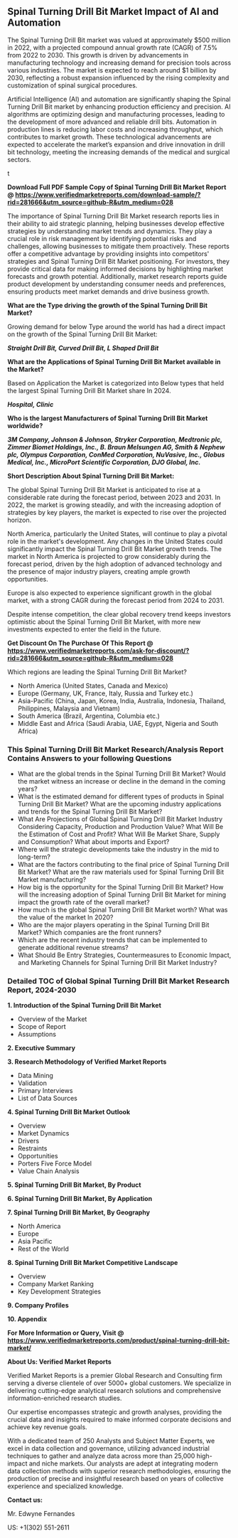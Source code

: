 <h2>Spinal Turning Drill Bit Market Impact of AI and Automation</h2><p>The Spinal Turning Drill Bit market was valued at approximately $500 million in 2022, with a projected compound annual growth rate (CAGR) of 7.5% from 2022 to 2030. This growth is driven by advancements in manufacturing technology and increasing demand for precision tools across various industries. The market is expected to reach around $1 billion by 2030, reflecting a robust expansion influenced by the rising complexity and customization of spinal surgical procedures.</p><p>Artificial Intelligence (AI) and automation are significantly shaping the Spinal Turning Drill Bit market by enhancing production efficiency and precision. AI algorithms are optimizing design and manufacturing processes, leading to the development of more advanced and reliable drill bits. Automation in production lines is reducing labor costs and increasing throughput, which contributes to market growth. These technological advancements are expected to accelerate the market’s expansion and drive innovation in drill bit technology, meeting the increasing demands of the medical and surgical sectors.</p>t</p><p id="" class=""><strong>Download Full PDF Sample Copy of Spinal Turning Drill Bit Market Report @ <a href="https://www.verifiedmarketreports.com/download-sample/?rid=281666&utm_source=github-R&utm_medium=028" target="_blank">https://www.verifiedmarketreports.com/download-sample/?rid=281666&utm_source=github-R&utm_medium=028</a></strong></p><p>The importance of&nbsp;Spinal Turning Drill Bit Market research reports lies in their ability to aid strategic planning, helping businesses develop effective strategies by understanding market trends and dynamics. They play a crucial role in risk management by identifying potential risks and challenges, allowing businesses to mitigate them proactively. These reports offer a competitive advantage by providing insights into competitors' strategies and Spinal Turning Drill Bit Market positioning. For investors, they provide critical data for making informed decisions by highlighting market forecasts and growth potential. Additionally, market research reports guide product development by understanding consumer needs and preferences, ensuring products meet market demands and drive business growth.</p><p><strong>What are the&nbsp;Type driving the growth of the Spinal Turning Drill Bit Market?</strong></p><p id="" class="">Growing demand for below Type around the world has had a direct impact on the growth of the Spinal Turning Drill Bit Market:</p><em><strong>Straight Drill Bit, Curved Drill Bit, L Shaped Drill Bit</strong></em></p><strong>What are the&nbsp;Applications&nbsp;of Spinal Turning Drill Bit Market available in the Market?</strong></p><p id="" class="">Based on Application the Market is categorized into Below types that held the largest Spinal Turning Drill Bit Market share In 2024.</p><em><strong>Hospital, Clinic</strong></em></p><strong>Who is the largest Manufacturers of Spinal Turning Drill Bit Market worldwide?</strong></p><p><em><strong>3M Company, Johnson & Johnson, Stryker Corporation, Medtronic plc, Zimmer Biomet Holdings, Inc., B. Braun Melsungen AG, Smith & Nephew plc, Olympus Corporation, ConMed Corporation, NuVasive, Inc., Globus Medical, Inc., MicroPort Scientific Corporation, DJO Global, Inc.</strong></em></p><p id="" class=""><strong>Short Description About Spinal Turning Drill Bit Market:</strong></p><p>The global Spinal Turning Drill Bit Market is anticipated to rise at a considerable rate during the forecast period, between 2023 and 2031. In 2022, the market is growing steadily, and with the increasing adoption of strategies by key players, the market is expected to rise over the projected horizon.</p><p>North America, particularly the United States, will continue to play a pivotal role in the market's development. Any changes in the United States could significantly impact the Spinal Turning Drill Bit Market growth trends. The market in North America is projected to grow considerably during the forecast period, driven by the high adoption of advanced technology and the presence of major industry players, creating ample growth opportunities.</p><p>Europe is also expected to experience significant growth in the global market, with a strong CAGR during the forecast period from 2024 to 2031.</p><p>Despite intense competition, the clear global recovery trend keeps investors optimistic about the Spinal Turning Drill Bit Market, with more new investments expected to enter the field in the future.</p><p id="" class=""><strong>Get Discount On The Purchase Of This Report @ <a href="https://www.verifiedmarketreports.com/ask-for-discount/?rid=281666&utm_source=github-R&utm_medium=028" target="_blank">https://www.verifiedmarketreports.com/ask-for-discount/?rid=281666&utm_source=github-R&utm_medium=028</a></strong></p>Which regions are leading the Spinal Turning Drill Bit Market?</p><ul><li>North America (United States, Canada and Mexico)</li><li>Europe (Germany, UK, France, Italy, Russia and Turkey etc.)</li><li>Asia-Pacific (China, Japan, Korea, India, Australia, Indonesia, Thailand, Philippines, Malaysia and Vietnam)</li><li>South America (Brazil, Argentina, Columbia etc.)</li><li>Middle East and Africa (Saudi Arabia, UAE, Egypt, Nigeria and South Africa)</li></ul><h3 id="" class="">This Spinal Turning Drill Bit Market Research/Analysis Report Contains Answers to your following Questions</h3><ul><li>What are the global trends in the Spinal Turning Drill Bit Market? Would the market witness an increase or decline in the demand in the coming years?</li><li>What is the estimated demand for different types of products in Spinal Turning Drill Bit Market? What are the upcoming industry applications and trends for the Spinal Turning Drill Bit Market?</li><li>What Are Projections of Global Spinal Turning Drill Bit Market Industry Considering Capacity, Production and Production Value? What Will Be the Estimation of Cost and Profit? What Will Be Market Share, Supply and Consumption? What about imports and Export?</li><li>Where will the strategic developments take the industry in the mid to long-term?</li><li>What are the factors contributing to the final price of Spinal Turning Drill Bit Market? What are the raw materials used for Spinal Turning Drill Bit Market manufacturing?</li><li>How big is the opportunity for the Spinal Turning Drill Bit Market? How will the increasing adoption of Spinal Turning Drill Bit Market for mining impact the growth rate of the overall market?</li><li>How much is the global Spinal Turning Drill Bit Market worth? What was the value of the market In 2020?</li><li>Who are the major players operating in the Spinal Turning Drill Bit Market? Which companies are the front runners?</li><li>Which are the recent industry trends that can be implemented to generate additional revenue streams?</li><li>What Should Be Entry Strategies, Countermeasures to Economic Impact, and Marketing Channels for Spinal Turning Drill Bit Market Industry?</li></ul><h3 id="" class="">Detailed TOC of Global Spinal Turning Drill Bit Market Research Report, 2024-2030</h3><p id="" class=""><strong>1. Introduction of the Spinal Turning Drill Bit Market</strong></p><ul><li>Overview of the Market</li><li>Scope of Report</li><li>Assumptions</li></ul><p id="" class=""><strong>2. Executive Summary</strong></p><p id="" class=""><strong>3. Research Methodology of Verified Market Reports</strong></p><ul><li>Data Mining</li><li>Validation</li><li>Primary Interviews</li><li>List of Data Sources</li></ul><p id="" class=""><strong>4. Spinal Turning Drill Bit Market Outlook</strong></p><ul><li>Overview</li><li>Market Dynamics</li><li>Drivers</li><li>Restraints</li><li>Opportunities</li><li>Porters Five Force Model</li><li>Value Chain Analysis</li></ul><p id="" class=""><strong>5. Spinal Turning Drill Bit Market, By Product</strong></p><p id="" class=""><strong>6. Spinal Turning Drill Bit Market, By Application</strong></p><p id="" class=""><strong>7. Spinal Turning Drill Bit Market, By Geography</strong></p><ul><li>North America</li><li>Europe</li><li>Asia Pacific</li><li>Rest of the World</li></ul><p id="" class=""><strong>8. Spinal Turning Drill Bit Market Competitive Landscape</strong></p><ul><li>Overview</li><li>Company Market Ranking</li><li>Key Development Strategies</li></ul><p id="" class=""><strong>9. Company Profiles</strong></p><p id="" class=""><strong>10. Appendix</strong></p><p id="" class=""><strong>For More Information or Query, Visit @ <a href="https://www.verifiedmarketreports.com/product/spinal-turning-drill-bit-market/" target="_blank">https://www.verifiedmarketreports.com/product/spinal-turning-drill-bit-market/</a></strong></p><p id="" class=""><strong>About Us: Verified Market Reports</strong></p><p id="" class="">Verified Market Reports is a premier Global Research and Consulting firm serving a diverse clientele of over 5000+ global customers. We specialize in delivering cutting-edge analytical research solutions and comprehensive information-enriched research studies.</p><p id="" class="">Our expertise encompasses strategic and growth analyses, providing the crucial data and insights required to make informed corporate decisions and achieve key revenue goals.</p><p id="" class="">With a dedicated team of 250 Analysts and Subject Matter Experts, we excel in data collection and governance, utilizing advanced industrial techniques to gather and analyze data across more than 25,000 high-impact and niche markets. Our analysts are adept at integrating modern data collection methods with superior research methodologies, ensuring the production of precise and insightful research based on years of collective experience and specialized knowledge.</p><p id="" class=""><strong>Contact us:</strong></p><p id="" class="">Mr. Edwyne Fernandes</p><p id="" class="">US: +1(302) 551-2611</p>